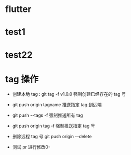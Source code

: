 # flutter

# test1

# test22

# tag 操作

- 创建本地 tag : git tag -f v1.0.0 强制创建已经存在的 tag 号
- git push origin tagname 推送指定 tag 到远端
- git push --tags -f 强制推送所有 tag
- git push origin tag <tagname> -f 强制推送指定 tag 号
- 删除远程 tag 号 git push origin --delete <branchName>

- 测试 pr 进行修改0-
